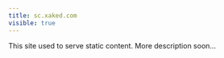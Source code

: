 ```yaml
---
title: sc.xaked.com
visible: true
---
```


This site used to serve static content. More description soon...
